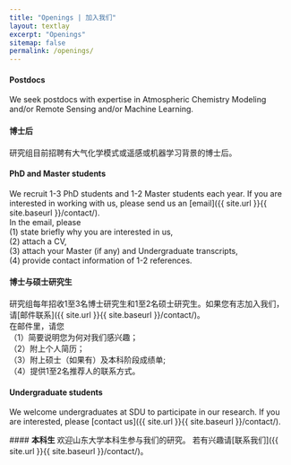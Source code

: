 ```yaml
---
title: "Openings | 加入我们"
layout: textlay
excerpt: "Openings"
sitemap: false
permalink: /openings/
---
```


<div class="row">
<div class="col-sm-6 clearfix">

#### <b>Postdocs</b>

We seek postdocs with expertise in Atmospheric Chemistry Modeling and/or Remote Sensing and/or Machine Learning.
<!-- For more details, please check [the post]({{ site.url }}{{ site.baseurl }}/downloads/Postdoc.pdf). -->

</div>

<div class="col-sm-6 clearfix">

#### <b>博士后</b>

研究组目前招聘有大气化学模式或遥感或机器学习背景的博士后。  
<!--更多细节，请参见[招聘广告]({{ site.url }}{{ site.baseurl }}/downloads/Postdoc.pdf)。  -->

</div>
</div>

<div class="row">
<div class="col-sm-6 clearfix">

#### <b>PhD and Master students</b>

We recruit 1-3 PhD students and 1-2 Master students each year. 
If you are interested in working with us, please send us an [email]({{ site.url }}{{ site.baseurl }}/contact/).  
In the email, please  
(1) state briefly why you are interested in us,  
(2) attach a CV,  
(3) attach your Master (if any) and Undergraduate transcripts,  
(4) provide contact information of 1-2 references.

</div>

<div class="col-sm-6 clearfix">

#### <b>博士与硕士研究生</b>

研究组每年招收1至3名博士研究生和1至2名硕士研究生。如果您有志加入我们，请[邮件联系]({{ site.url }}{{ site.baseurl }}/contact/)。  
在邮件里，请您  
（1）简要说明您为何对我们感兴趣；  
（2）附上个人简历；  
（3）附上硕士（如果有）及本科阶段成绩单;  
（4）提供1至2名推荐人的联系方式。

</div>
</div>

<div class="row">
<div class="col-sm-6 clearfix">

#### <b>Undergraduate students</b>

We welcome undergraduates at SDU to participate in our research.
If you are interested, please [contact us]({{ site.url }}{{ site.baseurl }}/contact/).

</div>

<div class="col-sm-6 clearfix">
#### <b>本科生</b>
欢迎山东大学本科生参与我们的研究。  
若有兴趣请[联系我们]({{ site.url }}{{ site.baseurl }}/contact/)。

</div>
</div>
